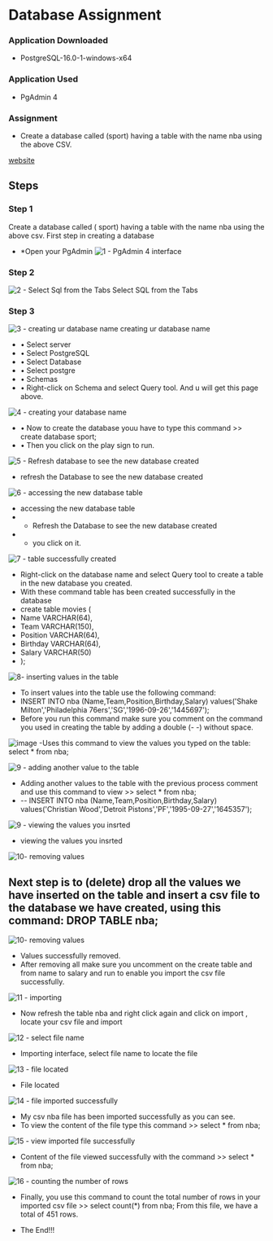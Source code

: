 # Database Assignment

### Application Downloaded
- PostgreSQL-16.0-1-windows-x64

### Application Used
- PgAdmin 4

### Assignment
- Create a database called (sport) having a table with the name nba using the above CSV.

[website](https://youtube.com)

## Steps
### Step 1
Create a database called ( sport) having a table with the name nba using the above csv.
First step in creating a database
- *Open your PgAdmin
![1 - PgAdmin 4 interface](https://github.com/rukkyvibe02/SqlAssignment/assets/146957698/252920c8-90e0-433b-b81e-d07177502188)

### Step 2
![2 - Select Sql from the Tabs](https://github.com/rukkyvibe02/SqlAssignment/assets/146957698/40815310-77eb-4e8b-82eb-2910131b9a01)
 Select SQL from the Tabs

 ### Step 3
 ![3 - creating ur database name](https://github.com/rukkyvibe02/SqlAssignment/assets/146957698/a6b1c84e-d79d-4202-8ff0-487bc0afafdc)
creating ur database name
- •	Select server
- •	Select PostgreSQL
- •	Select Database
- •	Select postgre
- •	Schemas
- •	Right-click on Schema and select Query tool. And u will get this page above.

![4 - creating your database name](https://github.com/rukkyvibe02/SqlAssignment/assets/146957698/d7f1b59e-8b59-43c3-b79d-f1715e7a7dbe)
- •	Now to create the database youu have to type this command >> create database sport;
- •	Then you click on the play sign to run.

![5 - Refresh database to see the new database created](https://github.com/rukkyvibe02/SqlAssignment/assets/146957698/887bdc82-76da-4d03-a598-2bdfe09466ad)
- refresh the Database to see the new database created

![6 - accessing the new database table](https://github.com/rukkyvibe02/SqlAssignment/assets/146957698/4b35b510-ac37-4d12-a0ab-91b377294f24)
- accessing the new database table
- * Refresh the Database to see the new database created
- * you click on it.

![7 -  table successfully created](https://github.com/rukkyvibe02/SqlAssignment/assets/146957698/01d3e3df-a217-4172-a910-23a47b49d428)
- Right-click on the database name and select Query tool to create a table in the new database you created.
- With these command table has been created successfully in the database
- create table movies (
-    Name VARCHAR(64),
-  	Team VARCHAR(150),
-  	Position VARCHAR(64),
-  	Birthday VARCHAR(64),
-  	Salary VARCHAR(50)	
-  	);


![8- inserting values in the table](https://github.com/rukkyvibe02/SqlAssignment/assets/146957698/9c24b576-00a7-492e-a6a0-552f85dddb2f)
- To insert values into the table use the following command:
- INSERT INTO nba (Name,Team,Position,Birthday,Salary) values('Shake Milton','Philadelphia 76ers','SG','1996-09-26','1445697');
- Before you run this command make sure you comment on the command you used in creating the table by adding a double (- -) without space.

![image](https://github.com/rukkyvibe02/SqlAssignment/assets/146957698/a74c097f-d240-4b3c-a1e8-99e3ab0ddcfd)
-Uses this command to view the values you typed on the table:
select * from nba;

![9 - adding another value to the table](https://github.com/rukkyvibe02/SqlAssignment/assets/146957698/ce431d3d-26e2-4463-b9a8-046d44aaf61a)
- Adding another values to the table with the previous process comment and use this command to view >> select * from nba;
- -- INSERT INTO nba (Name,Team,Position,Birthday,Salary) values('Christian Wood','Detroit Pistons','PF','1995-09-27','1645357');

![9 - viewing the values you insrted](https://github.com/rukkyvibe02/SqlAssignment/assets/146957698/e6e2c407-d076-4447-8c44-6404b0d8c685)
- viewing the values you insrted

![10- removing values](https://github.com/rukkyvibe02/SqlAssignment/assets/146957698/d55dbe65-88b1-449f-a54d-c8bc8cf03919)

## Next step is to (delete) drop all the values we have inserted on the table and insert a csv file to the database we have created, using this command: DROP TABLE nba;
![10- removing values](https://github.com/rukkyvibe02/SqlAssignment/assets/146957698/29ac055a-9bae-490e-b9b8-3d5be15a789a)
- Values successfully removed.
- After removing all make sure you uncomment on the create table and from name to salary and run to enable you import the csv file successfully.

![11 - importing](https://github.com/rukkyvibe02/SqlAssignment/assets/146957698/2f7f10f6-f1d7-40cd-9c3d-b89543009d15)
- Now refresh the table nba and right click again and click on import , locate  your csv file and import

![12 - select file name](https://github.com/rukkyvibe02/SqlAssignment/assets/146957698/2fe7018a-bf1c-49c9-907d-fedf0aa8cdff)
- Importing interface, select file name to locate the file 

![13 - file located](https://github.com/rukkyvibe02/SqlAssignment/assets/146957698/5e2e7982-dbe6-4f49-b82b-7be2051c67fd)
- File located

![14 - file imported successfully](https://github.com/rukkyvibe02/SqlAssignment/assets/146957698/0292e6df-57e4-4d54-9820-82ec2e49a3e1)
- My csv nba file has been imported successfully as you can see.
- To view the content of the file type this command >> select * from nba;

![15 - view imported file successfully](https://github.com/rukkyvibe02/SqlAssignment/assets/146957698/645a250d-b815-470f-8bcd-a57457b13ce7)
- Content of the file viewed successfully with the command >> select * from nba;

![16 - counting the number of rows](https://github.com/rukkyvibe02/SqlAssignment/assets/146957698/36dde8ab-2a9a-4d21-ad5d-04ab588b46ce)
- Finally, you use this command to count the total number of rows in your imported csv file >> select count(*) from nba;
From this file, we have a total of 451 rows.

- The End!!!
















